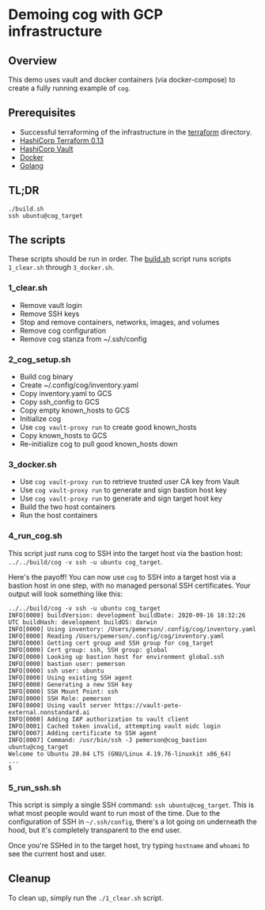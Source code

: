 # Demoing cog with GCP infrastructure

## Overview

This demo uses vault and docker containers (via docker-compose) to create a fully running
example of `cog`.

## Prerequisites

* Successful terraforming of the infrastructure in the [terraform](../../terraform) directory.
* [HashiCorp Terraform 0.13](https://www.terraform.io/downloads.html)
* [HashiCorp Vault](https://www.vaultproject.io/downloads)
* [Docker](https://www.docker.com/products/docker-desktop)
* [Golang](https://golang.org/dl/)

##

## TL;DR

```
./build.sh
ssh ubuntu@cog_target
```

## The scripts

These scripts should be run in order. The [build.sh](build.sh) script runs scripts `1_clear.sh` through `3_docker.sh`.

### 1_clear.sh

* Remove vault login
* Remove SSH keys
* Stop and remove containers, networks, images, and volumes
* Remove cog configuration
* Remove cog stanza from ~/.ssh/config

### 2_cog_setup.sh

* Build cog binary
* Create ~/.config/cog/inventory.yaml
* Copy inventory.yaml to GCS
* Copy ssh_config to GCS
* Copy empty known_hosts to GCS
* Initialize cog
* Use `cog vault-proxy run` to create good known_hosts
* Copy known_hosts to GCS
* Re-initialize cog to pull good known_hosts down

### 3_docker.sh

* Use `cog vault-proxy run` to retrieve trusted user CA key from Vault
* Use `cog vault-proxy run` to generate and sign bastion host key
* Use `cog vault-proxy run` to generate and sign target host key
* Build the two host containers
* Run the host containers

### 4_run_cog.sh

This script just runs cog to SSH into the target host via the bastion host: `../../build/cog -v ssh -u ubuntu cog_target`.

Here's the payoff! You can now use `cog` to SSH into a target host via a bastion host in one step, with no managed personal SSH certificates. Your output will look something like this:

```
../../build/cog -v ssh -u ubuntu cog_target
INFO[0000] buildVersion: development buildDate: 2020-09-16 18:32:26 UTC buildHash: development buildOS: darwin
INFO[0000] Using inventory: /Users/pemerson/.config/cog/inventory.yaml
INFO[0000] Reading /Users/pemerson/.config/cog/inventory.yaml
INFO[0000] Getting cert group and SSH group for cog_target
INFO[0000] Cert group: ssh, SSH group: global
INFO[0000] Looking up bastion host for environment global.ssh
INFO[0000] bastion user: pemerson
INFO[0000] ssh user: ubuntu
INFO[0000] Using existing SSH agent
INFO[0000] Generating a new SSH key
INFO[0000] SSH Mount Point: ssh
INFO[0000] SSH Role: pemerson
INFO[0000] Using vault server https://vault-pete-external.nonstandard.ai
INFO[0000] Adding IAP authorization to vault client
INFO[0001] Cached token invalid, attempting vault oidc login
INFO[0007] Adding certificate to SSH agent
INFO[0007] Command: /usr/bin/ssh -J pemerson@cog_bastion ubuntu@cog_target
Welcome to Ubuntu 20.04 LTS (GNU/Linux 4.19.76-linuxkit x86_64)
...
$
```

### 5_run_ssh.sh

This script is simply a single SSH command: `ssh ubuntu@cog_target`. This is what most people would want to run most of the time. Due to the configuration of SSH in `~/.ssh/config`, there's a lot going on underneath the hood, but it's completely transparent to the end user.

Once you're SSHed in to the target host, try typing `hostname` and `whoami` to see the current host and user.

## Cleanup

To clean up, simply run the `./1_clear.sh` script.
